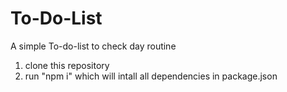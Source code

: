 # To-Do-List
A simple To-do-list to check day routine
1. clone this repository
2. run "npm i" which will intall all dependencies in package.json

